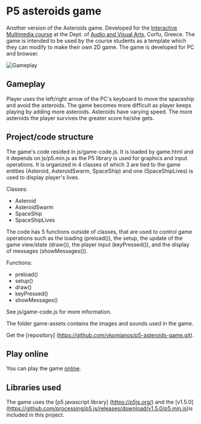 # P5 asteroids game
Another version of the Asteroids game. Developed for the <a href="https://avarts.ionio.gr/en/studies/undergraduate/courses-descriptions/ava341/">Interactive Multimedia course</a> at the Dept. of <a href="https://avarts.ionio.gr">Audio and Visual Arts</a>, Corfu, Greece. The game is intended to be used by the course students as a template which they can modify to make their own 2D game. The game is developed for PC and browser.

![Gameplay](/docs/p5-asteroids-gameplay.gif)

## Gameplay
Player uses the left/right arrow of the PC's keyboard to move the spaceship and avoid the asteroids. The game becomes more difficult as player keeps playing by adding more asteroids. Asteroids have varying speed. The more asteroids the player survives the greater score he/she gets.

## Project/code structure
The game's code resided in js/game-code.js. It is loaded by game.html and it depends on js/p5.min.js as the P5 library is used for graphics and input operations. It is organized in 4 classes of which 3 are tied to the game entities (Asteroid, AsteroidSwarm, SpaceShip) and one (SpaceShipLives) is used to display player's lives.

Classes:
- Asteroid
- AsteroidSwarm
- SpaceShip
- SpaceShipLives

The code has 5 functions outside of classes, that are used to control game operations such as the loading (preload()), the setup, the update of the game view/state (draw()), the player input (keyPressed()), and the display of messages (showMessages()).

Functions:
- preload()
- setup()
- draw()
- keyPressed()
- showMessages()

See js/game-code.js for more information.

The folder game-assets contains the images and sounds used in the game.

Get the [repository] (https://github.com/vkomianos/p5-asteroids-game.git).

## Play online
You can play the game <a href="https://vkomianos.github.io/p5-asteroids-game/game.html" target="new">online</a>.

## Libraries used
The game uses the [p5 javascript library] (https://p5js.org/) and the [v1.5.0] (https://github.com/processing/p5.js/releases/download/v1.5.0/p5.min.js)is included in this project.
